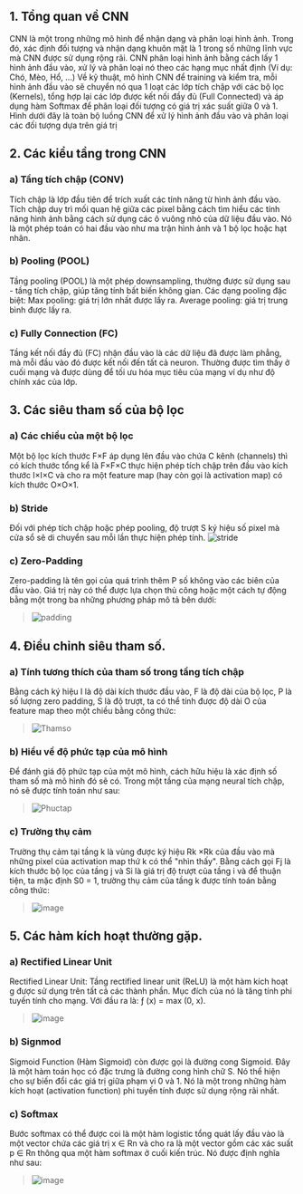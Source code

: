## 1. Tổng quan về CNN
CNN là một trong những mô hình để nhận dạng và phân loại hình ảnh. Trong đó, xác định đối tượng và nhận dạng khuôn mặt là 1 trong số những lĩnh vực mà CNN được sử dụng rộng rãi.
CNN phân loại hình ảnh bằng cách lấy 1 hình ảnh đầu vào, xử lý và phân loại nó theo các hạng mục nhất định (Ví dụ: Chó, Mèo, Hổ, ...)
Về kỹ thuật, mô hình CNN để training và kiểm tra, mỗi hình ảnh đầu vào sẽ chuyển nó qua 1 loạt các lớp tích chập với các bộ lọc (Kernels), tổng hợp lại các lớp được kết nối đầy đủ (Full Connected) và áp dụng hàm Softmax để phân loại đối tượng có giá trị xác suất giữa 0 và 1. Hình dưới đây là toàn bộ luồng CNN để xử lý hình ảnh đầu vào và phân loại các đối tượng dựa trên giá trị
## 2. Các kiểu tầng trong CNN
### a) Tầng tích chập (CONV)
Tích chập là lớp đầu tiên để trích xuất các tính năng từ hình ảnh đầu vào. Tích chập duy trì mối quan hệ giữa các pixel bằng cách tìm hiểu các tính năng hình ảnh bằng cách sử dụng các ô vuông nhỏ của dữ liệu đầu vào. Nó là một phép toán có hai đầu vào như ma trận hình ảnh và 1 bộ lọc hoặc hạt nhân.
### b) Pooling (POOL)
Tầng pooling (POOL) là một phép downsampling, thường được sử dụng sau - tầng tích chập, giúp tăng tính bất biến không gian.
Các dạng pooling đặc biệt:
Max pooling: giá trị lớn nhất được lấy ra.
Average pooling: giá trị trung bình được lấy ra.
### c) Fully Connection (FC)
Tầng kết nối đầy đủ (FC) nhận đầu vào là các dữ liệu đã được làm phẳng, mà mỗi đầu vào đó được kết nối đến tất cả neuron.
Thường được tìm thấy ở cuối mạng và được dùng để tối ưu hóa mục tiêu của mạng ví dụ như độ chính xác của lớp.
## 3. Các siêu tham số của bộ lọc
### a) Các chiều của một bộ lọc
Một bộ lọc kích thước F×F áp dụng lên đầu vào chứa C kênh (channels) thì có kích thước tổng kể là F×F×C thực hiện phép tích chập trên đầu vào kích thước I×I×C và cho ra một feature map (hay còn gọi là activation map) có kích thước  O×O×1.
### b) Stride
Đối với phép tích chập hoặc phép pooling, độ trượt S ký hiệu số pixel mà cửa sổ sẽ di chuyển sau mỗi lần thực hiện phép tính. 
![stride](https://user-images.githubusercontent.com/105013825/176097460-fbeef1a8-a189-406f-bf29-7bf8d9310125.png)

### c) Zero-Padding
Zero-padding là tên gọi của quá trình thêm P số không vào các biên của đầu vào. Giá trị này có thể được lựa chọn thủ công hoặc một cách tự động bằng một trong ba những phương pháp mô tả bên dưới:
> ![padding](https://user-images.githubusercontent.com/105013825/176098157-3ea6c586-e03a-4ac6-90b2-e7637258ccb1.png)

## 4. Điều chỉnh siêu tham số.
### a) Tính tương thích của tham số trong tầng tích chập
Bằng cách ký hiệu I là độ dài kích thước đầu vào, F là độ dài của bộ lọc, P là số lượng zero padding, S là độ trượt, ta có thể tính được độ dài O của feature map theo một chiều bằng công thức:
> ![Thamso](https://user-images.githubusercontent.com/105013825/176098180-3c62b467-a476-47b0-9b9f-0163fb736464.png)

### b) Hiểu về độ phức tạp của mô hình
Để đánh giá độ phức tạp của một mô hình, cách hữu hiệu là xác định số tham số mà mô hình đó sẽ có. Trong một tầng của mạng neural tích chập, nó sẽ được tính toán như sau:
> ![Phuctap](https://user-images.githubusercontent.com/105013825/176098199-5eea7b7c-d77c-4ff4-9d52-ba9b5c4817e5.png)

### c) Trường thụ cảm
Trường thụ cảm tại tầng k là vùng được ký hiệu Rk ×Rk của đầu vào mà những pixel của activation map thứ k có thể "nhìn thấy". Bằng cách gọi Fj là kích thước bộ lọc của tầng j và Si là giá trị độ trượt của tầng i và để thuận tiện, ta mặc định S0 = 1, trường thụ cảm của tầng k được tính toán bằng công thức:
> ![image](https://user-images.githubusercontent.com/105013825/176097956-644e0f74-6682-4431-b626-80ced8aa718b.png)

## 5. Các hàm kích hoạt thường gặp.
### a) Rectified Linear Unit
Rectified Linear Unit: Tầng rectified linear unit (ReLU) là một hàm kích hoạt g được sử dụng trên tất cả các thành phần. Mục đích của nó là tăng tính phi tuyến tính cho mạng. Với đầu ra là: ƒ (x) = max (0, x).
> ![image](https://user-images.githubusercontent.com/105013825/176098028-de954098-4c48-48c5-a3ed-4d41e1e6d37e.png)
### b) Signmod
Sigmoid Function (Hàm Sigmoid) còn được gọi là đường cong Sigmoid. Đây là một hàm toán học có đặc trưng là đường cong hình chữ S. Nó thể hiện cho sự biến đổi các giá trị giữa phạm vi 0 và 1. Nó là một trong những hàm kích hoạt (activation function) phi tuyến tính được sử dụng rộng rãi nhất.
### c) Softmax
Bước softmax có thể được coi là một hàm logistic tổng quát lấy đầu vào là một vector chứa các giá trị x ∈ Rn và cho ra là một vector gồm các xác suất p ∈ Rn thông qua một hàm softmax ở cuối kiến trúc. Nó được định nghĩa như sau:
> ![image](https://user-images.githubusercontent.com/105013825/176098094-2ae71188-9344-4354-af96-71d13713f4f4.png)








